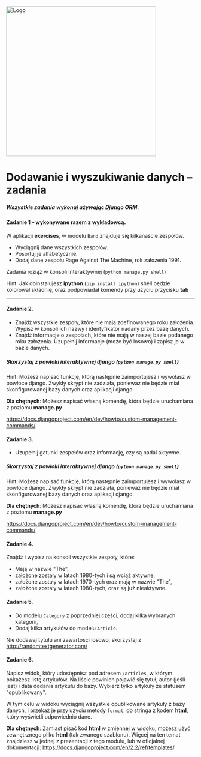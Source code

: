 <img alt="Logo" src="http://coderslab.pl/svg/logo-coderslab.svg" width="400">

# Dodawanie i wyszukiwanie danych &ndash; zadania

##### Wszystkie zadania wykonuj używając Django ORM.

#### Zadanie 1 &ndash; wykonywane razem z wykładowcą.

W aplikacji **exercises**, w modelu `Band` znajduje się kilkanaście zespołów. 

* Wyciągnij dane wszystkich zespołów.
* Posortuj je alfabetycznie.
* Dodaj dane zespołu Rage Against The Machine, rok założenia 1991.

Zadania roziąż w konsoli interaktywnej (`python manage.py shell`)

Hint: Jak doinstalujesz **ipython** (`pip install ipython`) shell będzie kolorował składnię, oraz podpowiadał komendy przy użyciu przycisku **tab**

---

#### Zadanie 2.

* Znajdź wszystkie zespoły, które nie mają zdefinowanego roku założenia. Wypisz w konsoli ich nazwy i identyfikator nadany przez bazę danych.
* Znajdź informacje o zespołach, które nie mają w naszej bazie podanego roku założenia. Uzupełnij informacje (może być losowo) i zapisz je w bazie danych.

##### Skorzystaj z powłoki interaktywnej **django** (`python manage.py shell`)

Hint: Możesz napisać funkcję, którą następnie zaimportujesz i wywołasz w powłoce django.
Zwykły skrypt nie zadziała, ponieważ nie będzie miał skonfigurowanej bazy danych oraz aplikacji django.

**Dla chętnych**: Możesz napisać własną komendę, która będzie uruchamiana z poziomu **manage.py**

https://docs.djangoproject.com/en/dev/howto/custom-management-commands/

#### Zadanie 3.

* Uzupełnij gatunki zespołów oraz informację, czy są nadal aktywne. 

##### Skorzystaj z powłoki interaktywnej **django** (`python manage.py shell`)

Hint: Możesz napisać funkcję, którą następnie zaimportujesz i wywołasz w powłoce django.
Zwykły skrypt nie zadziała, ponieważ nie będzie miał skonfigurowanej bazy danych oraz aplikacji django.

**Dla chętnych**: Możesz napisać własną komendę, która będzie uruchamiana z poziomu **manage.py**

https://docs.djangoproject.com/en/dev/howto/custom-management-commands/

#### Zadanie 4.

Znajdź i wypisz na konsoli wszystkie zespoły, które:

* Mają w nazwie "The",
* założone zostały w latach 1980-tych i są wciąż aktywne,
* założone zostały w latach 1970-tych oraz mają w nazwie "The",
* założone zostały w latach 1980-tych, oraz są już nieaktywne. 

#### Zadanie 5.

* Do modelu `Category` z poprzedniej części, dodaj kilka wybranych kategorii,
* Dodaj kilka artykułów do modelu `Article`.

Nie dodawaj tytułu ani zawartości losowo, skorzystaj z http://randomtextgenerator.com/

#### Zadanie 6.

Napisz widok, który udostępnisz pod adresem `/articles`, w którym pokażesz listę artykułów. Na liście powinien pojawić się tytuł, autor (jeśli jest) i data dodania artykułu do bazy. Wybierz tylko artykuły ze statusem "opublikowany".

W tym celu w widoku wyciągnij wszystkie opublikowane artykuły z bazy danych, i przekaż je przy użyciu metody `format`, do stringa z kodem **html**, który wyświetli odpowiednio dane.

**Dla chętnych**:
Zamiast pisać kod **html** w zmiennej w widoku, możesz użyć zewnętrznego pliku **html** (tak zwanego szablonu). 
Więcej na ten temat znajdziesz w jednej z prezentacji z tego modułu, lub w oficjalnej dokumentacji:
https://docs.djangoproject.com/en/2.2/ref/templates/
